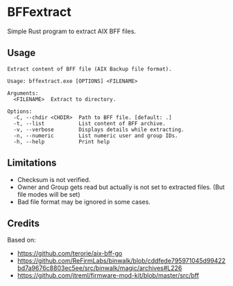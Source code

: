 # BFFextract

Simple Rust program to extract AIX BFF files.

## Usage

```
Extract content of BFF file (AIX Backup file format).

Usage: bffextract.exe [OPTIONS] <FILENAME>

Arguments:
  <FILENAME>  Extract to directory.

Options:
  -C, --chdir <CHDIR>  Path to BFF file. [default: .]
  -t, --list           List content of BFF archive.
  -v, --verbose        Displays details while extracting.
  -n, --numeric        List numeric user and group IDs.
  -h, --help           Print help
```

## Limitations

- Checksum is not verified.
- Owner and Group gets read but actually is not set to extracted files. (But file modes will be set)
- Bad file format may be ignored in some cases.

## Credits

Based on:

- https://github.com/terorie/aix-bff-go
- https://github.com/ReFirmLabs/binwalk/blob/cddfede795971045d99422bd7a9676c8803ec5ee/src/binwalk/magic/archives#L226
- https://github.com/jtreml/firmware-mod-kit/blob/master/src/bff
